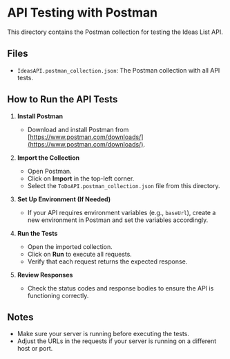 # API Testing with Postman

This directory contains the Postman collection for testing the Ideas List API.

## Files

- `IdeasAPI.postman_collection.json`: The Postman collection with all API tests.

## How to Run the API Tests

1. **Install Postman**

   - Download and install Postman from [https://www.postman.com/downloads/](https://www.postman.com/downloads/).

2. **Import the Collection**

   - Open Postman.
   - Click on **Import** in the top-left corner.
   - Select the `ToDoAPI.postman_collection.json` file from this directory.

3. **Set Up Environment (If Needed)**

   - If your API requires environment variables (e.g., `baseUrl`), create a new environment in Postman and set the variables accordingly.

4. **Run the Tests**

   - Open the imported collection.
   - Click on **Run** to execute all requests.
   - Verify that each request returns the expected response.

5. **Review Responses**

   - Check the status codes and response bodies to ensure the API is functioning correctly.

## Notes

- Make sure your server is running before executing the tests.
- Adjust the URLs in the requests if your server is running on a different host or port.